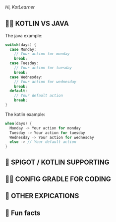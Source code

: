###### Hi, KotLearner

## 🙋‍♀️ KOTLIN VS JAVA

The java example:
```java
switch(days) {
  case Monday:
    // Your action for monday
    break;
  case Tuesday:
    // Your action for tuesday
    break;
  case Wednesday:
    // Your action for wednesday
    break;
  default:
    // Your default action
    break;
}
```
The kotlin example:
```kotlin
when(days) {
  Monday -> Your action for monday
  Tuesday -> Your action for tuesday
  Wednesday -> Your action for wednesday
  else -> // Your default action
}
```


## 🌈 SPIGOT / KOTLIN SUPPORTING


## 👩‍💻 CONFIG GRADLE FOR CODING


## 🧙 OTHER EXPICATIONS


## 🍿 Fun facts
